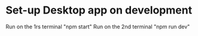 # Set-up Desktop app on development

Run on the 1rs terminal "npm start"
Run on the 2nd terminal "npm run dev"

